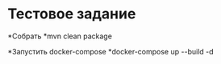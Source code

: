 # Тестовое задание

*Собрать
*mvn clean package

*Запустить docker-compose
*docker-compose up --build -d
